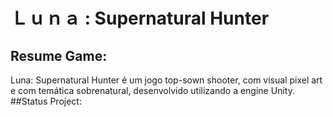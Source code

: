 # Ｌｕｎａ : Supernatural Hunter
## Resume Game:
Luna: Supernatural Hunter é um jogo top-sown shooter, com visual pixel art e com temática sobrenatural, desenvolvido utilizando a engine Unity.
##Status Project:
